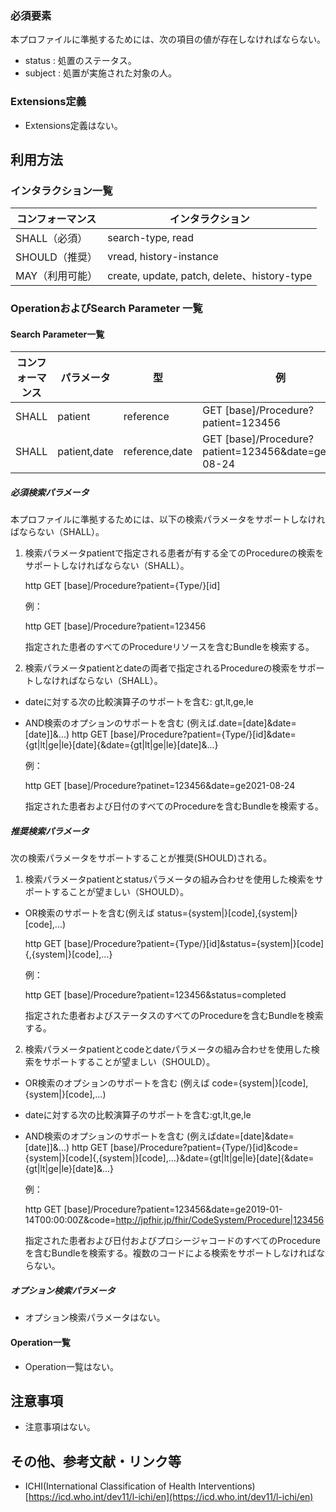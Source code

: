 ### 必須要素 
本プロファイルに準拠するためには、次の項目の値が存在しなければならない。

- status : 処置のステータス。
- subject : 処置が実施された対象の人。

### Extensions定義

- Extensions定義はない。

## 利用方法

### インタラクション一覧

| コンフォーマンス | インタラクション                            |
| ---------------- | ------------------------------------------- |
| SHALL（必須）   | search-type, read                           |
| SHOULD（推奨）  | vread, history-instance                     |
| MAY（利用可能） | create, update, patch, delete、history-type |

### OperationおよびSearch Parameter 一覧

#### Search Parameter一覧

| コンフォーマンス | パラメータ    | 型     | 例                                                           |
| ---------------- | ------------- | ------ | ------------------------------------------------------------ |
| SHALL            | patient    | reference  | GET [base]/Procedure?patient=123456 |
| SHALL            | patient,date          | reference,date | GET [base]/Procedure?patient=123456&date=ge2021-08-24 |


##### 必須検索パラメータ

本プロファイルに準拠するためには、以下の検索パラメータをサポートしなければならない（SHALL）。

1. 検索パラメータpatientで指定される患者が有する全てのProcedureの検索をサポートしなければならない（SHALL）。

   http
   GET [base]/Procedure?patient={Type/}[id]
   

   例：

   http
   GET [base]/Procedure?patient=123456
   

   指定された患者のすべてのProcedureリソースを含むBundleを検索する。

2. 検索パラメータpatientとdateの両者で指定されるProcedureの検索をサポートしなければならない（SHALL）。

  * dateに対する次の比較演算子のサポートを含む: gt,lt,ge,le
  * AND検索のオプションのサポートを含む (例えば.date=[date]&date=[date]]&...)
    http
    GET [base]/Procedure?patient={Type/}[id]&date={gt|lt|ge|le}[date]{&date={gt|lt|ge|le}[date]&...}
    

    例：

    http
    GET [base]/Procedure?patinet=123456&date=ge2021-08-24
    

    指定された患者および日付のすべてのProcedureを含むBundleを検索する。


##### 推奨検索パラメータ

次の検索パラメータをサポートすることが推奨(SHOULD)される。

1. 検索パラメータpatientとstatusパラメータの組み合わせを使用した検索をサポートすることが望ましい（SHOULD）。
  * OR検索のサポートを含む(例えば status={system|}[code],{system|}[code],...)

    http
    GET [base]/Procedure?patient={Type/}[id]&status={system|}[code]{,{system|}[code],...}
    

    例：

    http
    GET [base]/Procedure?patient=123456&status=completed
    

    指定された患者およびステータスのすべてのProcedureを含むBundleを検索する。

2. 検索パラメータpatientとcodeとdateパラメータの組み合わせを使用した検索をサポートすることが望ましい（SHOULD）。
  * OR検索のオプションのサポートを含む (例えば code={system|}[code],{system|}[code],...)
  * dateに対する次の比較演算子のサポートを含む:gt,lt,ge,le
  * AND検索のオプションのサポートを含む (例えばdate=[date]&date=[date]]&...)
    http
    GET [base]/Procedure?patient={Type/}[id]&code={system|}[code]{,{system|}[code],...}&date={gt|lt|ge|le}[date]{&date={gt|lt|ge|le}[date]&...}
    

    例：

    http
    GET [base]/Procedure?patient=123456&date=ge2019-01-14T00:00:00Z&code=http://jpfhir.jp/fhir/CodeSystem/Procedure|123456
    

    指定された患者および日付およびプロシージャコードのすべてのProcedureを含むBundleを検索する。複数のコードによる検索をサポートしなければならない。

##### オプション検索パラメータ 

- オプション検索パラメータはない。

#### Operation一覧

- Operation一覧はない。

## 注意事項

- 注意事項はない。

## その他、参考文献・リンク等

- ICHI(International Classification of Health Interventions) [https://icd.who.int/dev11/l-ichi/en](https://icd.who.int/dev11/l-ichi/en)
